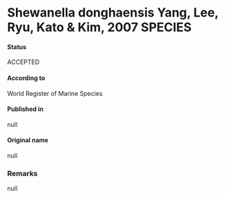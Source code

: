 # Shewanella donghaensis Yang, Lee, Ryu, Kato & Kim, 2007 SPECIES

#### Status
ACCEPTED

#### According to
World Register of Marine Species

#### Published in
null

#### Original name
null

### Remarks
null